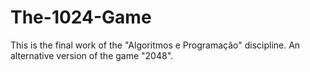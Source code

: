 # The-1024-Game
This is the final work of the "Algoritmos e Programação" discipline. An alternative version of the game "2048".
